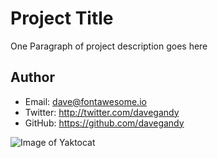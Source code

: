 # Project Title
One Paragraph of project description goes here

## Author
- Email: dave@fontawesome.io
- Twitter: http://twitter.com/davegandy
- GitHub: https://github.com/davegandy

![Image of Yaktocat](https://octodex.github.com/images/yaktocat.png)

